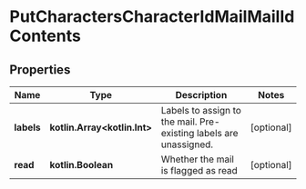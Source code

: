
# PutCharactersCharacterIdMailMailIdContents

## Properties
Name | Type | Description | Notes
------------ | ------------- | ------------- | -------------
**labels** | **kotlin.Array&lt;kotlin.Int&gt;** | Labels to assign to the mail. Pre-existing labels are unassigned. |  [optional]
**read** | **kotlin.Boolean** | Whether the mail is flagged as read |  [optional]



